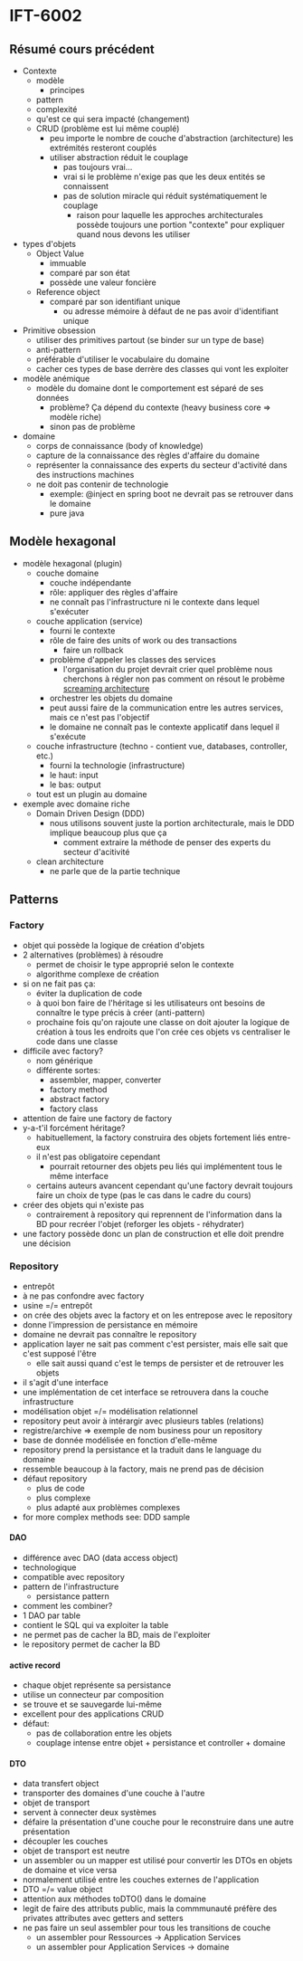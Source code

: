 # IFT-6002

## Résumé cours précédent
- Contexte
    - modèle
        - principes
    - pattern
    - complexité
    - qu'est ce qui sera impacté (changement)
    - CRUD (problème est lui même couplé)
        - peu importe le nombre de couche d'abstraction (architecture) les extrémités resteront couplés
        - utiliser abstraction réduit le couplage
            - pas toujours vrai...
            - vrai si le problème n'exige pas que les deux entités se connaissent
            - pas de solution miracle qui réduit systématiquement le couplage
                - raison pour laquelle les approches architecturales possède toujours une portion "contexte" pour expliquer quand nous devons les utiliser
- types d'objets
    - Object Value
        - immuable
        - comparé par son état
        - possède une valeur foncière
    - Reference object
        - comparé par son identifiant unique
            - ou adresse mémoire à défaut de ne pas avoir d'identifiant unique
- Primitive obsession
    - utiliser des primitives partout (se binder sur un type de base)
    - anti-pattern
    - préférable d'utiliser le vocabulaire du domaine
    - cacher ces types de base derrère des classes qui vont les exploiter
- modèle anémique
    - modèle du domaine dont le comportement est séparé de ses données
        - problème? Ça dépend du contexte (heavy business core => modèle riche)
        - sinon pas de problème
- domaine
    - corps de connaissance (body of knowledge)
    - capture de la connaissance des règles d'affaire du domaine
    - représenter la connaissance des experts du secteur d'activité dans des instructions machines
    - ne doit pas contenir de technologie
        - exemple: @inject en spring boot ne devrait pas se retrouver dans le domaine
        - pure java


## Modèle hexagonal
- modèle hexagonal (plugin)
    - couche domaine
        - couche indépendante
        - rôle: appliquer des règles d'affaire
        - ne connaît pas l'infrastructure ni le contexte dans lequel s'exécuter
    - couche application (service)
        - fourni le contexte
        - rôle de faire des units of work ou des transactions
            - faire un rollback
        - problème d'appeler les classes des services
            - l'organisation du projet devrait crier quel problème nous cherchons à régler non pas comment on résout le probème [screaming architecture](https://blog.cleancoder.com/uncle-bob/2011/09/30/Screaming-Architecture.html)
        - orchestrer les objets du domaine
        - peut aussi faire de la communication entre les autres services, mais ce n'est pas l'objectif
        - le domaine ne connaît pas le contexte applicatif dans lequel il s'exécute
    - couche infrastructure (techno - contient vue, databases, controller, etc.)
        - fourni la technologie (infrastructure)
        - le haut: input
        - le bas: output
    - tout est un plugin au domaine
- exemple avec domaine riche
    - Domain Driven Design (DDD)
        - nous utilisons souvent juste la portion architecturale, mais le DDD implique beaucoup plus que ça
            - comment extraire la méthode de penser des experts du secteur d'acitivité
    - clean architecture
        - ne parle que de la partie technique

## Patterns
### Factory
- objet qui possède la logique de création d'objets
- 2 alternatives (problèmes) à résoudre
    - permet de choisir le type approprié selon le contexte
    - algorithme complexe de création
- si on ne fait pas ça:
    - éviter la duplication de code
    - à quoi bon faire de l'héritage si les utilisateurs ont besoins de connaître le type précis à créer (anti-pattern)
    - prochaine fois qu'on rajoute une classe on doit ajouter la logique de création à tous les endroits que l'on crée ces objets vs centraliser le code dans une classe
- difficile avec factory?
    - nom générique
    - différente sortes:
        - assembler, mapper, converter
        - factory method
        - abstract factory
        - factory class
- attention de faire une factory de factory
- y-a-t'il forcément héritage?
    - habituellement, la factory construira des objets fortement liés entre-eux
    - il n'est pas obligatoire cependant
        - pourrait retourner des objets peu liés qui implémentent tous le même interface
    - certains auteurs avancent cependant qu'une factory devrait toujours faire un choix de type (pas le cas dans le cadre du cours)
- créer des objets qui n'existe pas
    - contrairement à repository qui reprennent de l'information dans la BD pour recréer l'objet (reforger les objets - réhydrater)
- une factory possède donc un plan de construction et elle doit prendre une décision


### Repository
- entrepôt
- à ne pas confondre avec factory
- usine =/= entrepôt
- on crée des objets avec la factory et on les entrepose avec le repository
- donne l'impression de persistance en mémoire
- domaine ne devrait pas connaître le repository
- application layer ne sait pas comment c'est persister, mais elle sait que c'est supposé l'être
    - elle sait aussi quand c'est le temps de persister et de retrouver les objets
- il s'agit d'une interface
- une implémentation de cet interface se retrouvera dans la couche infrastructure
- modélisation objet =/= modélisation relationnel
- repository peut avoir à intérargir avec plusieurs tables (relations)
- registre/archive => exemple de nom business pour un repository
- base de donnée modélisée en fonction d'elle-même
- repository prend la persistance et la traduit dans le language du domaine
- ressemble beaucoup à la factory, mais ne prend pas de décision
- défaut repository
    - plus de code
    - plus complexe
    - plus adapté aux problèmes complexes
- for more complex methods see: DDD sample

#### DAO
- différence avec DAO (data access object)
- technologique
- compatible avec repository
- pattern de l'infrastructure
    - persistance pattern
- comment les combiner?
- 1 DAO par table
- contient le SQL qui va exploiter la table
- ne permet pas de cacher la BD, mais de l'exploiter
- le repository permet de cacher la BD

#### active record
- chaque objet représente sa persistance
- utilise un connecteur par composition
- se trouve et se sauvegarde lui-même
- excellent pour des applications CRUD
- défaut:
    - pas de collaboration entre les objets
    - couplage intense entre objet + persistance et controller + domaine

#### DTO
- data transfert object
- transporter des domaines d'une couche à l'autre
- objet de transport
- servent à connecter deux systèmes
- défaire la présentation d'une couche pour le reconstruire dans une autre présentation
- découpler les couches
- objet de transport est neutre
- un assembler ou un mapper est utilisé pour convertir les DTOs en objets de domaine et vice versa
- normalement utilisé entre les couches externes de l'application
- DTO =/= value object
- attention aux méthodes toDTO() dans le domaine
- legit de faire des attributs public, mais la commmunauté préfère des privates attributes avec getters and setters
- ne pas faire un seul assembler pour tous les transitions de couche
    - un assembler pour Ressources -> Application Services
    - un assembler pour Application Services -> domaine
